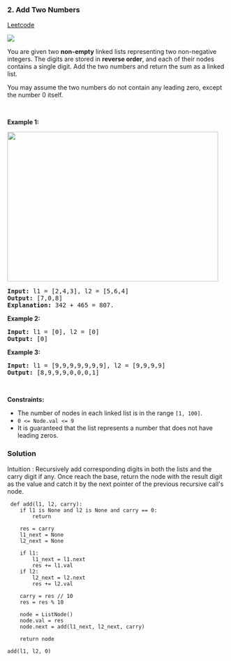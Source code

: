 ### 2. Add Two Numbers

[Leetcode](https://leetcode.com/problems/add-two-numbers/) 

<img src="https://img.shields.io/badge/Medium-FFB84C.svg"> 

<div class="_1l1MA"><p>You are given two <strong>non-empty</strong> linked lists representing two non-negative integers. The digits are stored in <strong>reverse order</strong>, and each of their nodes contains a single digit. Add the two numbers and return the sum&nbsp;as a linked list.</p>

<p>You may assume the two numbers do not contain any leading zero, except the number 0 itself.</p>

<p>&nbsp;</p>
<p><strong class="example">Example 1:</strong></p>
<img alt="" src="https://assets.leetcode.com/uploads/2020/10/02/addtwonumber1.jpg" style="width: 483px; height: 342px;">
<pre><strong>Input:</strong> l1 = [2,4,3], l2 = [5,6,4]
<strong>Output:</strong> [7,0,8]
<strong>Explanation:</strong> 342 + 465 = 807.
</pre>

<p><strong class="example">Example 2:</strong></p>

<pre><strong>Input:</strong> l1 = [0], l2 = [0]
<strong>Output:</strong> [0]
</pre>

<p><strong class="example">Example 3:</strong></p>

<pre><strong>Input:</strong> l1 = [9,9,9,9,9,9,9], l2 = [9,9,9,9]
<strong>Output:</strong> [8,9,9,9,0,0,0,1]
</pre>

<p>&nbsp;</p>
<p><strong>Constraints:</strong></p>

<ul>
	<li>The number of nodes in each linked list is in the range <code>[1, 100]</code>.</li>
	<li><code>0 &lt;= Node.val &lt;= 9</code></li>
	<li>It is guaranteed that the list represents a number that does not have leading zeros.</li>
</ul>
</div>

### Solution

Intuition : Recursively add corresponding digits in both the lists and the carry digit if any. Once reach the base, return the node with the result digit as the value and catch it by the next pointer of the previous recursive call's node.

```
 def add(l1, l2, carry):
	if l1 is None and l2 is None and carry == 0:
		return
	
	res = carry
	l1_next = None
	l2_next = None
	
	if l1:
		l1_next = l1.next
		res += l1.val 
	if l2:
		l2_next = l2.next
		res += l2.val

	carry = res // 10
	res = res % 10

	node = ListNode()
	node.val = res
	node.next = add(l1_next, l2_next, carry)

	return node

add(l1, l2, 0)
```